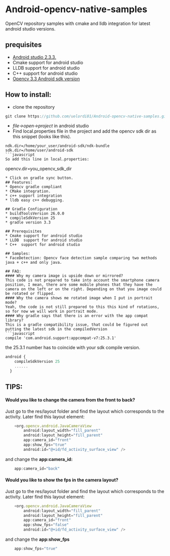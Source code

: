 # Android-opencv-native-samples
OpenCV repository samples with cmake and lldb  integration for latest android studio versions.  
## prequisites
* [Android studio 2.3.3.](https://developer.android.com/studio/index.html)
* Cmake support for android studio
* LLDB  support for android studio
* C++  support for android studio
* [Opencv 3.3 Android sdk version](https://sourceforge.net/projects/opencvlibrary/files/opencv-android/3.3.0/opencv-3.3.0-android-sdk.zip/download)

## How to install:
* clone the repository
```javascript
git clone https://github.com/uelordi01/Android-opencv-native-samples.git
```
* *file->open->project* in android studio
* Find local.properties file in the project and add the opencv sdk dir as this snippet (looks like this).
```
ndk.dir=/home/your_user/android-sdk/ndk-bundle
sdk.dir=/home/user/android-sdk
```javascript
So add this line in local.properties:

```
opencv.dir=you_opencv_sdk_dir
```
* Click on gradle sync button.
## Features:
* Opencv gradle compliant
* CMake integration.
* c++ support integration
* lldb easy c++ debugging.

## Gradle Configuration
* buildToolsVersion 26.0.0
* compileSdkVersion 25
* gradle version 3.3

## Prerequisites
* Cmake support for android studio
* LLDB  support for android studio
* C++  support for android studio

## Samples:
* FaceDetection: Opencv face detection sample comparing two methods java + c++ and only java.

## FAQ:
#### Why my camera image is upside down or mirrored?
This code is not prepared to take into account the smartphone camera position, I mean, there are some mobile phones that they have the camera on the left or on the right. Depending on that you image could be rotated or flipped.
#### Why the camera shows me rotated image when I put in portrait mode?
Yeah, the code is not still prepared to this this kind of rotations, so for now we will work in portrait mode.
#### Why gradle says that there is an error with the app compat library?
This is a gradle compatibility issue, that could be figured out putting the latest sdk in the compiledVersion
```javascript
compile 'com.android.support:appcompat-v7:25.3.1'
```
the 25.3.1 number has to coincide with your sdk compile version.
```javascript
android {
    compileSdkVersion 25
    ......
  }
```
## TIPS:
#### Would you like to change the camera from the front to back?
Just go to the res/layout folder and find the layout which corresponds to the activity. Later find this layout element:
```javascript
    <org.opencv.android.JavaCameraView
        android:layout_width="fill_parent"
        android:layout_height="fill_parent"
        app:camera_id="front"
        app:show_fps="true"
        android:id="@+id/fd_activity_surface_view" />
```        
and change the **app:camera_id:**
```javascript
    app:camera_id="back"
```    
#### Would you like to show the fps in the camera layout?
Just go to the res/layout folder and find the layout which corresponds to the activity. Later find this layout element:
```javascript
    <org.opencv.android.JavaCameraView
        android:layout_width="fill_parent"
        android:layout_height="fill_parent"
        app:camera_id="front"
        app:show_fps="false"
        android:id="@+id/fd_activity_surface_view" />
```        
and change the **app:show_fps**
```javascript
    app:show_fps="true"
```    
